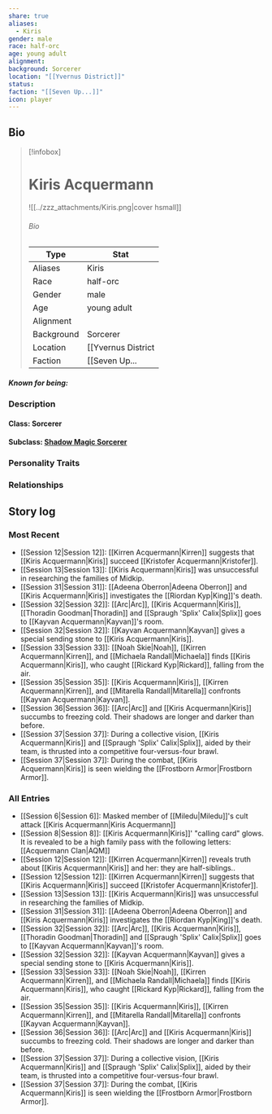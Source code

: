 ```yaml
---
share: true
aliases:
  - Kiris
gender: male
race: half-orc
age: young adult
alignment: 
background: Sorcerer
location: "[[Yvernus District]]"
status: 
faction: "[[Seven Up...]]"
icon: player
---
```

## Bio
> [!infobox]
> # Kiris Acquermann
> ![[../zzz_attachments/Kiris.png|cover hsmall]]
> ###### Bio
> | Type | Stat |
> | ---- | ---- |
> | Aliases | Kiris|
> | Race| half-orc |
> | Gender| male|
> | Age | young adult|
> | Alignment|| 
> | Background| Sorcerer|
> | Location|  [[Yvernus District|Yvernus District]]|
> | Faction| [[Seven Up...|Seven Up...]]| 
##### Known for being: 
### Description
#### Class: Sorcerer
#### Subclass: [Shadow Magic Sorcerer](https://dnd5e.wikidot.com/sorcerer:shadow-magic)
### Personality Traits
### Relationships
## Story log
### Most Recent
- [[Session 12|Session 12]]: [[Kirren Acquermann|Kirren]] suggests that [[Kiris Acquermann|Kiris]] succeed [[Kristofer Acquermann|Kristofer]].
- [[Session 13|Session 13]]: [[Kiris Acquermann|Kiris]] was unsuccessful in researching the families of Midkip.
- [[Session 31|Session 31]]: [[Adeena Oberron|Adeena Oberron]] and [[Kiris Acquermann|Kiris]] investigates the [[Riordan Kyp|King]]'s death.
- [[Session 32|Session 32]]: [[Arc|Arc]], [[Kiris Acquermann|Kiris]], [[Thoradin Goodman|Thoradin]] and [[Spraugh 'Splix' Calix|Splix]] goes to [[Kayvan Acquermann|Kayvan]]'s room.
- [[Session 32|Session 32]]: [[Kayvan Acquermann|Kayvan]] gives a special sending stone to [[Kiris Acquermann|Kiris]].
- [[Session 33|Session 33]]: [[Noah Skie|Noah]], [[Kirren Acquermann|Kirren]], and [[Michaela Randall|Michaela]] finds [[Kiris Acquermann|Kiris]], who caught [[Rickard Kyp|Rickard]], falling from the air.
- [[Session 35|Session 35]]: [[Kiris Acquermann|Kiris]], [[Kirren Acquermann|Kirren]], and [[Mitarella Randall|Mitarella]] confronts [[Kayvan Acquermann|Kayvan]].
- [[Session 36|Session 36]]: [[Arc|Arc]] and [[Kiris Acquermann|Kiris]] succumbs to freezing cold. Their shadows are longer and darker than before.
- [[Session 37|Session 37]]: During a collective vision, [[Kiris Acquermann|Kiris]] and [[Spraugh 'Splix' Calix|Splix]], aided by their team, is thrusted into a competitive four-versus-four brawl.
- [[Session 37|Session 37]]: During the combat, [[Kiris Acquermann|Kiris]] is seen wielding the [[Frostborn Armor|Frostborn Armor]].

### All Entries
- [[Session 6|Session 6]]: Masked member of [[Miledu|Miledu]]'s cult attack [[Kiris Acquermann|Kiris Acquermann]]
- [[Session 8|Session 8]]: [[Kiris Acquermann|Kiris]]' "calling card" glows. It is revealed to be a high family pass with the following letters: [[Acquermann Clan|AQM]]
- [[Session 12|Session 12]]: [[Kirren Acquermann|Kirren]] reveals truth about [[Kiris Acquermann|Kiris]] and her: they are half-siblings..
- [[Session 12|Session 12]]: [[Kirren Acquermann|Kirren]] suggests that [[Kiris Acquermann|Kiris]] succeed [[Kristofer Acquermann|Kristofer]].
- [[Session 13|Session 13]]: [[Kiris Acquermann|Kiris]] was unsuccessful in researching the families of Midkip.
- [[Session 31|Session 31]]: [[Adeena Oberron|Adeena Oberron]] and [[Kiris Acquermann|Kiris]] investigates the [[Riordan Kyp|King]]'s death.
- [[Session 32|Session 32]]: [[Arc|Arc]], [[Kiris Acquermann|Kiris]], [[Thoradin Goodman|Thoradin]] and [[Spraugh 'Splix' Calix|Splix]] goes to [[Kayvan Acquermann|Kayvan]]'s room.
- [[Session 32|Session 32]]: [[Kayvan Acquermann|Kayvan]] gives a special sending stone to [[Kiris Acquermann|Kiris]].
- [[Session 33|Session 33]]: [[Noah Skie|Noah]], [[Kirren Acquermann|Kirren]], and [[Michaela Randall|Michaela]] finds [[Kiris Acquermann|Kiris]], who caught [[Rickard Kyp|Rickard]], falling from the air.
- [[Session 35|Session 35]]: [[Kiris Acquermann|Kiris]], [[Kirren Acquermann|Kirren]], and [[Mitarella Randall|Mitarella]] confronts [[Kayvan Acquermann|Kayvan]].
- [[Session 36|Session 36]]: [[Arc|Arc]] and [[Kiris Acquermann|Kiris]] succumbs to freezing cold. Their shadows are longer and darker than before.
- [[Session 37|Session 37]]: During a collective vision, [[Kiris Acquermann|Kiris]] and [[Spraugh 'Splix' Calix|Splix]], aided by their team, is thrusted into a competitive four-versus-four brawl.
- [[Session 37|Session 37]]: During the combat, [[Kiris Acquermann|Kiris]] is seen wielding the [[Frostborn Armor|Frostborn Armor]].
